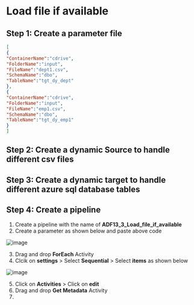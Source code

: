 # Load file if available

## Step 1: Create a parameter file
``` json
[
{
"ContainerName":"cdrive",
"FolderName":"input",
"FileName":"dept1.csv",
"SchemaName":"dbo",
"TableName":"tgt_dy_dept"
},
{
"ContainerName":"cdrive",
"FolderName":"input",
"FileName":"emp1.csv",
"SchemaName":"dbo",
"TableName":"tgt_dy_emp1"
}
]

```

## Step 2: Create a dynamic Source to handle different csv files
## Step 3: Create a dynamic target to handle different azure sql database tables
## Step 4: Create a pipeline
1. Create a pipeline with the name of **ADF13_3_Load_file_if_available**
2. Create a parameter as shown below and paste above code

  ![image](https://github.com/rritec/Cloud-Data-Engineering/assets/20516321/3750c094-b6ad-4026-b23c-e2044c978235)

3. Drag and drop **ForEach** Activity
4. Clcik on **settings** > Select **Sequential** > Select **items** as shown below

  ![image](https://github.com/rritec/Cloud-Data-Engineering/assets/20516321/cca1ce23-fb4c-42ed-80d0-30b52bc679e0)

5. Click on **Activities** > Click on **edit**
6. Drag and drop **Get Metadata** Activity
7. 
## 
